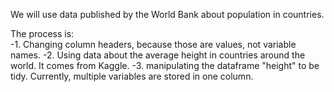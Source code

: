 We will use data published by the World Bank about population in countries.  

The process is:  
-1. Changing column headers, because those are values, not variable names.
-2. Using data about the average height in countries around the world. It comes from Kaggle.
-3. manipulating the dataframe "height" to be tidy. Currently, multiple variables are stored in one column.
